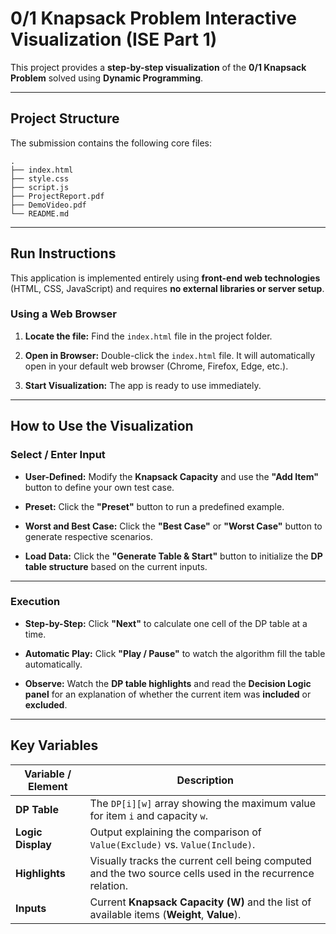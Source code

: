 # 0/1 Knapsack Problem Interactive Visualization (ISE Part 1)

This project provides a **step-by-step visualization** of the **0/1 Knapsack Problem** solved using **Dynamic Programming**.

---

## Project Structure

The submission contains the following core files:

```
.
├── index.html       
├── style.css         
├── script.js         
├── ProjectReport.pdf
├── DemoVideo.pdf      
└── README.md         
```

---

## Run Instructions

This application is implemented entirely using **front-end web technologies** (HTML, CSS, JavaScript) and requires **no external libraries or server setup**.

### Using a Web Browser

1. **Locate the file:**
   Find the `index.html` file in the project folder.

2. **Open in Browser:**
   Double-click the `index.html` file. It will automatically open in your default web browser (Chrome, Firefox, Edge, etc.).

3. **Start Visualization:**
   The app is ready to use immediately.

---

## How to Use the Visualization

### Select / Enter Input

* **User-Defined:**
  Modify the **Knapsack Capacity** and use the **"Add Item"** button to define your own test case.

* **Preset:**
  Click the **"Preset"** button to run a predefined example.

* **Worst and Best Case:**
  Click the **"Best Case"** or **"Worst Case"** button to generate respective scenarios.

* **Load Data:**
  Click the **"Generate Table & Start"** button to initialize the **DP table structure** based on the current inputs.

---

### Execution

* **Step-by-Step:**
  Click **"Next"** to calculate one cell of the DP table at a time.

* **Automatic Play:**
  Click **"Play / Pause"** to watch the algorithm fill the table automatically.

* **Observe:**
  Watch the **DP table highlights** and read the **Decision Logic panel** for an explanation of whether the current item was **included** or **excluded**.

---

## Key Variables

| Variable / Element | Description                                                                                               |
| ------------------ | --------------------------------------------------------------------------------------------------------- |
| **DP Table**       | The `DP[i][w]` array showing the maximum value for item `i` and capacity `w`.                             |
| **Logic Display**  | Output explaining the comparison of `Value(Exclude)` vs. `Value(Include)`.                                |
| **Highlights**     | Visually tracks the current cell being computed and the two source cells used in the recurrence relation. |
| **Inputs**         | Current **Knapsack Capacity (W)** and the list of available items (**Weight**, **Value**).                |

